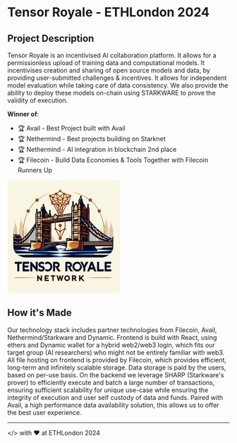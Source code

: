 # Tensor Royale - ETHLondon 2024
## Project Description
Tensor Royale is an incentivised AI collaboration platform. It allows for a permissionless upload of training data and computational models. It incentivises creation and sharing of open source models and data, by providing user-submitted challenges & incentives. It allows for independent model evaluation while taking care of data consistency. We also provide the ability to deploy these models on-chain using STARKWARE to prove the validity of execution.

**Winner of**:
- 🏆 Avail - Best Project built with Avail
- 🏆 Nethermind - Best projects building on Starknet
- 🏆 Nethermind - AI integration in blockchain 2nd place
- 🏆 Filecoin - Build Data Economies & Tools Together with Filecoin Runners Up

![alt text](https://github.com/505-solutions/tensor-royale/blob/main/assets/logo-small.png?raw=true)


## How it's Made
Our technology stack includes partner technologies from Filecoin, Avail, Nethermind/Starkware and Dynamic. Frontend is build with React, using ethers and Dynamic wallet for a hybrid web2/web3 login, which fits our target group (AI researchers) who might not be entirely familiar with web3. All file hosting on frontend is provided by Filecoin, which provides efficient, long-term and infinitely scalable storage. Data storage is paid by the users, based on per-use basis. On the backend we leverage SHARP (Starkware's prover) to efficiently execute and batch a large number of transactions, ensuring sufficient scalability for unique use-case while ensuring the integrity of execution and user self custody of data and funds. Paired with Avail, a high performance data availability solution, this allows us to offer the best user experience.

---
</> with ❤︎ at ETHLondon 2024

